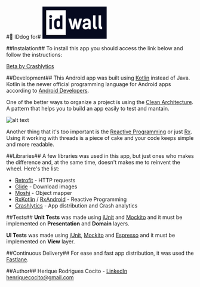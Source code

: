 #🤖 IDdog for#
![alt text](idwall.png "IDwall") 

##Instalation##
To install this app you should access the link below and follow the instructions:

[Beta by Crashlytics](https://betas.to/yiNduEzF)

##Development##
This Android app was built using [Kotlin](https://kotlinlang.org/) instead of Java. Kotlin is the newer official programming language for Android apps according to [Android Developers](https://developer.android.com/kotlin/).

One of the better ways to organize a project is using the [Clean Architecture](https://medium.com/@dmilicic/a-detailed-guide-on-developing-android-apps-using-the-clean-architecture-pattern-d38d71e94029). A pattern that helps you to build an app easily to test and mantain.

![alt text](https://raw.githubusercontent.com/bufferapp/android-clean-architecture-boilerplate/master/art/architecture.png "Clean Architecture")

Another thing that it's too important is the [Reactive Programming](https://en.wikipedia.org/wiki/Reactive_programming) or just [Rx](http://reactivex.io/). Using it working with threads is a piece of cake and your code keeps simple and more readable.

##Libraries##
A few libraries was used in this app, but just ones who makes the difference and, at the same time, doesn't makes me to reinvent the wheel. Here's the list:

* [Retrofit](http://square.github.io/retrofit/) - HTTP requests
* [Glide](https://github.com/bumptech/glide) - Download images
* [Moshi](https://github.com/square/moshi) - Object mapper
* [RxKotlin](https://github.com/ReactiveX/RxKotlin) / [RxAndroid](https://github.com/ReactiveX/RxAndroid) - Reactive Programming
* [Crashlytics](https://fabric.io/kits/android/crashlytics) - App distribution and Crash analytics

##Tests##
**Unit Tests** was made using [jUnit](https://junit.org/junit4/) and [Mockito](http://site.mockito.org/) and it must be implemented on **Presentation** and **Domain** layers.

**UI Tests** was made using [jUnit](https://junit.org/junit4/), [Mockito](http://site.mockito.org/) and [Espresso](https://developer.android.com/training/testing/espresso/) and it must be implemented on **View** layer.

##Continuous Delivery##
For ease and fast app distribution, it was used the [Fastlane](https://fastlane.tools/).

##Author##
Herique Rodrigues Cocito - [LinkedIn](https://linkedin.com/in/henriquecocito)  
[henriquecocito@gmail.com](mailto:henriquecocito@gmail.com)  